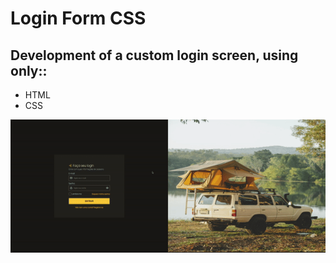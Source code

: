 # Login Form CSS

## Development of a custom login screen, using only::

* HTML
* CSS

<p align="left">
    <img src="/src/assets/to-readme/result.gif">
</p>
